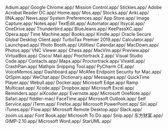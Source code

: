Adium.app/                               Google Chrome.app/                       Mission Control.app/                     Stickies.app/
Adobe Acrobat Reader DC.app/             Home.app/                                Mos.app/                                 Stocks.app/
Anki.app/                                IINA.app/                                News.app/                                System Preferences.app/
App Store.app/                           Image Capture.app/                       Notes.app/                               TextEdit.app/
Automator.app/                           Itsycal.app/                             OneDrive.app/                            Thunderbird.app/
BlueJeans.app/                           KeePassXC.app/                           Opera.app/                               Time Machine.app/
Books.app/                               Kindle.app/                              Oracle Secure Global Desktop Client.app/ TurboTax Premier 2019.app/
Calculator.app/                          Launchpad.app/                           Photo Booth.app/                         Utilities/
Calendar.app/                            MacDown.app/                             Photos.app/                              VNC Viewer.app/
Chess.app/                               MacVim.app/                              Preview.app/                             VirtualBox.app/
Cisco/                                   Mail.app/                                Proctortrack 2.app/                      Visual Studio Code.app/
Contacts.app/                            Maps.app/                                Proctortrack.app/                        Vivaldi.app/
CrashPlan.app/                           Mathpix Snipping Tool.app/               PyCharm CE.app/                          VoiceMemos.app/
Dashboard.app/                           McAfee Endpoint Security for Mac.app/    QtSpim.app/                              WeChat.app/
Dictionary.app/                          Messages.app/                            QuickTime Player.app/                    Webull.app/
Docker.app/                              Microsoft Edge.app/                      Ramp Multicast.app/                      Xcode.app/
Dropbox.app/                             Microsoft Excel.app/                     Reminders.app/                           aiXcoder.app/
Evernote.app/                            Microsoft OneNote.app/                   Safari.app/                              fiddler-mac/
FaceTime.app/                            Microsoft Outlook.app/                   Self Service.app/                        iTerm.app/
Firefox.app/                             Microsoft PowerPoint.app/                Siri.app/                                iTunes.app/
Flow.app/                                Microsoft Remote Desktop.app/            Slack.app/                               zoom.us.app/
Font Book.app/                           Microsoft To Do.app/                     Snip.app/                                东方财富.app/
GIMP-2.10.app/                           Microsoft Word.app/                      StarUML.app/
